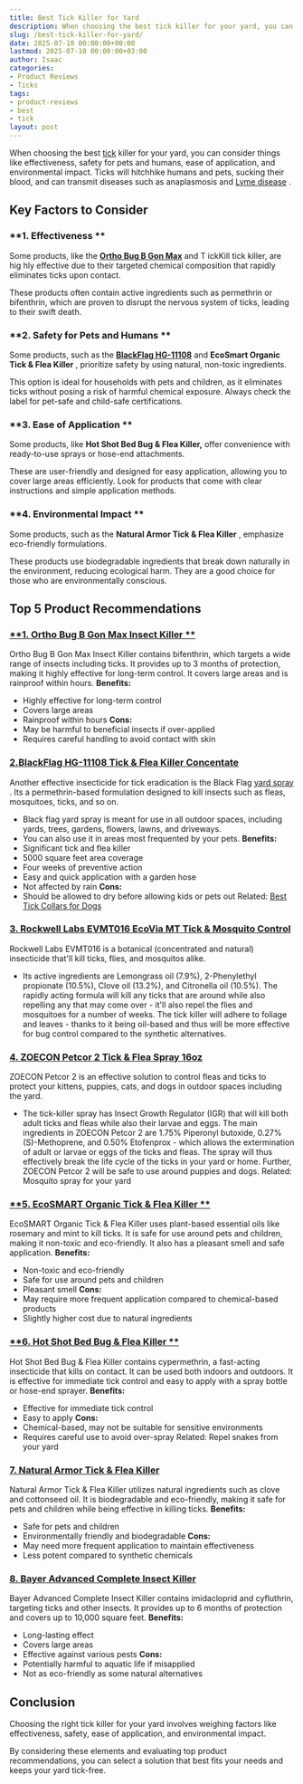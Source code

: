 ```yaml
---
title: Best Tick Killer for Yard
description: When choosing the best tick killer for your yard, you can consider things like effectiveness, safety for pets and humans, ease of application, and...
slug: /best-tick-killer-for-yard/
date: 2025-07-10 00:00:00+00:00
lastmod: 2025-07-10 00:00:00+03:00
author: Isaac
categories:
- Product Reviews
- Ticks
tags:
- product-reviews
- best
- tick
layout: post
---
```

When choosing the best [tick](https://pestpolicy.com/best-tick-collars-for-dogs/) killer for your yard, you can consider things like effectiveness, safety for pets and humans, ease of application, and environmental impact.
Ticks will hitchhike humans and pets, sucking their blood, and can transmit diseases such as anaplasmosis and
[Lyme disease](https://www.nature.com/articles/nrdp201690?draft=collection)
.
## Key Factors to Consider
### **1. Effectiveness **
Some products, like the
[**Ortho Bug B Gon Max**](https://www.amazon.com/dp/B01JIRKIRK/?tag=p-policy-20)
and T
ickKill tick killer, are hig
hly effective due to their targeted chemical composition that rapidly eliminates ticks upon contact.

These products often contain active ingredients such as permethrin or bifenthrin, which are proven to disrupt the nervous system of ticks, leading to their swift death.
### **2. Safety for Pets and Humans **
Some products, such as the
[**BlackFlag HG-11108**](https://www.amazon.com/dp/B071XPK8M8/?tag=p-policy-20)
and
**EcoSmart Organic Tick & Flea Killer**
, prioritize safety by using natural, non-toxic ingredients.

This option is ideal for households with pets and children, as it eliminates ticks without posing a risk of harmful chemical exposure. Always check the label for pet-safe and child-safe certifications.
### **3. Ease of Application **
Some products, like
**Hot Shot Bed Bug & Flea Killer,**
offer convenience with ready-to-use sprays or hose-end attachments.

These are user-friendly and designed for easy application, allowing you to cover large areas efficiently. Look for products that come with clear instructions and simple application methods.
### **4. Environmental Impact **
Some products, such as the
**Natural Armor Tick & Flea Killer**
, emphasize eco-friendly formulations.

These products use biodegradable ingredients that break down naturally in the environment, reducing ecological harm. They are a good choice for those who are environmentally conscious.
## Top 5 Product Recommendations
### [**1. Ortho Bug B Gon Max Insect Killer **](https://www.amazon.com/dp/B01JIRKIRK/?tag=p-policy-20)
Ortho Bug B Gon Max Insect Killer contains bifenthrin, which targets a wide range of insects including ticks. It provides up to 3 months of protection, making it highly effective for long-term control. It covers large areas and is rainproof within hours.
**Benefits:**
- Highly effective for long-term control
- Covers large areas
- Rainproof within hours
**Cons:**
- May be harmful to beneficial insects if over-applied
- Requires careful handling to avoid contact with skin
### [2.**BlackFlag HG-11108 Tick & Flea Killer Concentate**](https://www.amazon.com/dp/B071XPK8M8/?tag=p-policy-20)
Another effective insecticide for tick eradication is the Black Flag
[yard spray](https://pestpolicy.com/[best](https://pestpolicy.com/best-tick-shampoo-for-dogs/)-flea-spray-for-yard/)
. Its a permethrin-based formulation designed to kill insects such as fleas, mosquitoes, ticks, and so on.
- Black flag yard spray is meant for use in all outdoor spaces, including yards, trees, gardens, flowers, lawns, and driveways.
- You can also use it in areas most frequented by your pets.
**Benefits:**
- Significant tick and flea killer
- 5000 square feet area coverage
- Four weeks of preventive action
- Easy and quick application with a garden hose
- Not affected by rain
**Cons:**
- Should be allowed to dry before allowing kids or pets out
Related:
[Best Tick Collars for Dogs](https://pestpolicy.com/best-tick-collars-for-dogs/)
### [3. Rockwell Labs EVMT016 EcoVia MT Tick & Mosquito Control](https://www.amazon.com/dp/B0882HFCJP/?tag=p-policy-20)
Rockwell Labs EVMT016 is a botanical (concentrated and natural) insecticide that'll kill ticks, flies, and mosquitos alike.
- Its active ingredients are Lemongrass oil (7.9%), 2-Phenylethyl propionate (10.5%), Clove oil (13.2%), and Citronella oil (10.5%).
The rapidly acting formula will kill any ticks that are around while also repelling any that may come over - it'll also repel the flies and mosquitoes for a number of weeks.
The tick killer will adhere to foliage and leaves - thanks to it being oil-based and thus will be more effective for bug control compared to the synthetic alternatives.
### [4. ZOECON Petcor 2 Tick & Flea Spray 16oz](https://www.amazon.com/dp/B001JHPK58/?tag=p-policy-20)
ZOECON Petcor 2 is an effective solution to control fleas and ticks to protect your kittens, puppies, cats, and dogs in outdoor spaces including the yard.
- The tick-killer spray has Insect Growth Regulator (IGR) that will kill both adult ticks and fleas while also their larvae and eggs.
The main ingredients in
ZOECON Petcor 2 are 1.75% Piperonyl butoxide, 0.27% (S)-Methoprene, and 0.50% Etofenprox - which allows the extermination of adult or larvae or eggs of the ticks and fleas.
The spray will thus effectively break the life cycle of the ticks in your yard or home. Further,
ZOECON Petcor 2 will be safe to use around puppies and dogs.
Related:
Mosquito spray for your yard
### [**5. EcoSMART Organic Tick & Flea Killer **](https://www.amazon.com/dp/B01JIRKIRK/?tag=p-policy-20)
EcoSMART Organic Tick & Flea Killer uses plant-based essential oils like rosemary and mint to kill ticks. It is safe for use around pets and children, making it non-toxic and eco-friendly. It also has a pleasant smell and safe application.
**Benefits:**
- Non-toxic and eco-friendly
- Safe for use around pets and children
- Pleasant smell
**Cons:**
- May require more frequent application compared to chemical-based products
- Slightly higher cost due to natural ingredients
### [**6. Hot Shot Bed Bug & Flea Killer **](https://www.amazon.com/dp/B01JIRKIRK/?tag=p-policy-20)
Hot Shot Bed Bug & Flea Killer contains cypermethrin, a fast-acting insecticide that kills on contact. It can be used both indoors and outdoors. It is effective for immediate tick control and easy to apply with a spray bottle or hose-end sprayer.
**Benefits:**
- Effective for immediate tick control
- Easy to apply
**Cons:**
- Chemical-based, may not be suitable for sensitive environments
- Requires careful use to avoid over-spray
Related:
Repel snakes from your yard
### [**7. Natural Armor Tick & Flea Killer**](https://www.amazon.com/dp/B01JIRKIRK/?tag=p-policy-20)
Natural Armor Tick & Flea Killer utilizes natural ingredients such as clove and cottonseed oil. It is biodegradable and eco-friendly, making it safe for pets and children while being effective in killing ticks.
**Benefits:**
- Safe for pets and children
- Environmentally friendly and biodegradable
**Cons:**
- May need more frequent application to maintain effectiveness
- Less potent compared to synthetic chemicals
### [**8. Bayer Advanced Complete Insect Killer**](https://www.amazon.com/dp/B01JIRKIRK/?tag=p-policy-20)
Bayer Advanced Complete Insect Killer contains imidacloprid and cyfluthrin, targeting ticks and other insects. It provides up to 6 months of protection and covers up to 10,000 square feet.
**Benefits:**
- Long-lasting effect
- Covers large areas
- Effective against various pests
**Cons:**
- Potentially harmful to aquatic life if misapplied
- Not as eco-friendly as some natural alternatives
## Conclusion
Choosing the right tick killer for your yard involves weighing factors like effectiveness, safety, ease of application, and environmental impact.

By considering these elements and evaluating top product recommendations, you can select a solution that best fits your needs and keeps your yard tick-free.